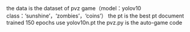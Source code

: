 the data is the dataset of pvz game（model：yolov10 class：‘sunshine’，‘zombies’，‘coins’） 
the pt is the best pt document trained 150 epochs use yolov10n.pt 
the pvz.py is the auto-game code

